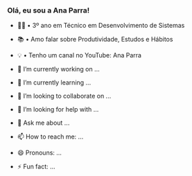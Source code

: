 ### Olá, eu sou a Ana Parra!

<!--
**anacsparra/anacsparra** is a ✨ _special_ ✨ repository because its `README.md` (this file) appears on your GitHub profile.
-->

- 👩‍💻 • 3º ano em Técnico em Desenvolvimento de Sistemas

- 📚 • Amo falar sobre Produtividade, Estudos e Hábitos

- 💡 • Tenho um canal no YouTube: Ana Parra

- 🔭 I’m currently working on ...
- 🌱 I’m currently learning ...
- 👯 I’m looking to collaborate on ...
- 🤔 I’m looking for help with ...
- 💬 Ask me about ...
- 📫 How to reach me: ...
- 😄 Pronouns: ...
- ⚡ Fun fact: ...

